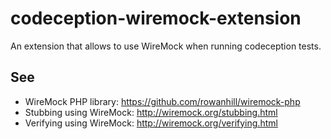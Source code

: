 # codeception-wiremock-extension
An extension that allows to use WireMock when running codeception tests.

## See

* WireMock PHP library: https://github.com/rowanhill/wiremock-php
* Stubbing using WireMock: http://wiremock.org/stubbing.html
* Verifying using WireMock: http://wiremock.org/verifying.html

